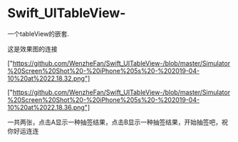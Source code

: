 # Swift_UITableView-
一个tableView的嵌套.


这是效果图的连接

["https://github.com/WenzheFan/Swift_UITableView-/blob/master/Simulator%20Screen%20Shot%20-%20iPhone%205s%20-%202019-04-10%20at%2022.18.32.png"]

["https://github.com/WenzheFan/Swift_UITableView-/blob/master/Simulator%20Screen%20Shot%20-%20iPhone%205s%20-%202019-04-10%20at%2022.18.36.png"]

一共两张，点击A显示一种抽签结果，点击B显示一种抽签结果，开始抽签吧，祝你好运连连
